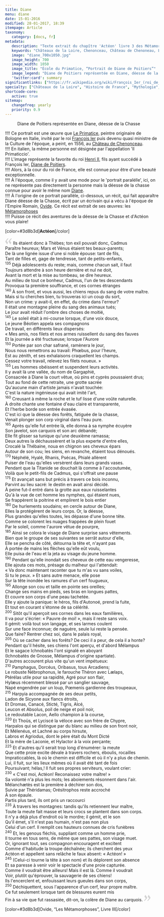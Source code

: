 ```yaml
---
title: Diane 
menu: diane
date: 15-01-2016
modified: 28-01-2017, 18:39
itempage: Article
taxonomy:
   category: [docs, fr]
metadata:
   description: "Texte extrait du chapître 'Actéon' livre 3 des Métamorphoses écrit par Ovide et utilisé par le peintre Le Primatice pour réaliser le portrait de Diane de Poitiers exposé au Château de Chenonceau"
   keywords: "Châteaux de la Loire, Chenonceau, Château de Chenoneau, Le Primatice, Diane de Poitiers, Ovide, Les Métamorphoses, Actéon, Actæon, Metamorphoseon, Ovidius, Primaticcio"
   image: "diane_700x1050.jpg"
   image_height: 700
   image_width: 1050
   image_title: "École du Primatice, “Portrait de Diane de Poitiers”"
   image_legend: "Diane de Poitiers représentée en Diane, déesse de la Chasse"
   'twitter:card': summary
significantlinks: ["https://fr.wikipedia.org/wiki/François_Ier_(roi_de_France)", "https://fr.wikipedia.org/wiki/Le_Primatice", "https://fr.wikipedia.org/wiki/Château_de_Chenonceau", "https://fr.wikipedia.org/wiki/Henri_II_(roi_de_France)", "https://fr.wikipedia.org/wiki/Diane_de_Poitiers", "https://fr.wikipedia.org/wiki/Diane_(mythologie)", "https://fr.wikipedia.org/wiki/Ovide", "https://fr.wikipedia.org/wiki/Métamorphoses_(Ovide)"]
specialty: ["Châteaux de la Loire", "Histoire de France", "Mythologie", "Culture de cour", "Littérature de l'Empire Romain", "Littérature romaine impériale", "Chenonceau", "Château de Chenoneau", "Le Primatice", "Diane de Poitiers", "Ovide", "Les Métamorphoses", "Actæon", "Actéon", "Metamorphoseon", "Ovidius", "Primaticcio"]
shortcode-core:
   active: true
sitemap:
   changefreq: yearly
   priority: 0.9
---
```

<figure><picture>
<source
media="(min-width: 959px)"
sizes="(max-width: 767px) 98vw, (min-width: 959px) 50vw, 86vw"
srcset="
/user/sites/docs/pages/01.reference/03.chateaux-de-la-loire/02.chenonceau/01.diane/diane-280.webp 280w,
/user/sites/docs/pages/01.home/03.chateaux-de-la-loire/02.chenonceau/01.diane/diane-380.webp 380w,
/user/sites/docs/pages/01.home/03.chateaux-de-la-loire/02.chenonceau/01.diane/diane-480.webp 480w,
/user/sites/docs/pages/01.home/03.chateaux-de-la-loire/02.chenonceau/01.diane/diane-640.webp 640w,
/user/sites/docs/pages/01.home/03.chateaux-de-la-loire/02.chenonceau/01.diane/diane_700x1050.webp 700w"
type="image/webp">
<source
media="(min-width: 959px)"
sizes="(max-width: 767px) 98vw, (min-width: 959px) 50vw, 86vw"
srcset="
/user/sites/docs/pages/01.home/03.chateaux-de-la-loire/02.chenonceau/01.diane/diane-280.jpg 280w,
/user/sites/docs/pages/01.home/03.chateaux-de-la-loire/02.chenonceau/01.diane/diane-380.jpg 380w,
/user/sites/docs/pages/01.home/03.chateaux-de-la-loire/02.chenonceau/01.diane/diane-480.jpg 480w,
/user/sites/docs/pages/01.home/03.chateaux-de-la-loire/02.chenonceau/01.diane/diane-640.jpg 640w,
/user/sites/docs/pages/01.home/03.chateaux-de-la-loire/02.chenonceau/01.diane/diane_700x1050.jpg 700w"
>
<source
sizes="(max-width: 767px) 98vw, (min-width: 959px) 50vw, 86vw"
srcset="
/user/sites/docs/pages/01.home/03.chateaux-de-la-loire/02.chenonceau/01.diane/diane-focus-280.webp 280w,
/user/sites/docs/pages/01.home/03.chateaux-de-la-loire/02.chenonceau/01.diane/diane-focus-380.webp 380w,
/user/sites/docs/pages/01.home/03.chateaux-de-la-loire/02.chenonceau/01.diane/diane-focus-480.webp 480w,
/user/sites/docs/pages/01.home/03.chateaux-de-la-loire/02.chenonceau/01.diane/diane-focus-640.webp 640w,
/user/sites/docs/pages/01.home/03.chateaux-de-la-loire/02.chenonceau/01.diane/diane-focus_700x1050.webp 700w"
>
<img　src="/user/sites/docs/pages/01.home/03.chateaux-de-la-loire/02.chenonceau/01.diane/diane-focus_700x798.jpg" alt="École du Primatice, “Portrait de Diane de Poitiers”, Château de Chenonceau" title="École du Primatice, “Portrait de Diane de Poitiers”, Château de Chenonceau" class="class-diane-img"
sizes="(max-width: 767px) 98vw, (min-width: 959px) 50vw, 86vw"
srcset="
/user/sites/docs/pages/01.home/03.chateaux-de-la-loire/02.chenonceau/01.diane/diane-focus-280.jpg 280w,
/user/sites/docs/pages/01.home/03.chateaux-de-la-loire/02.chenonceau/01.diane/diane-focus-380.jpg 380w,
/user/sites/docs/pages/01.home/03.chateaux-de-la-loire/02.chenonceau/01.diane/diane-focus-480.jpg 480w,
/user/sites/docs/pages/01.home/03.chateaux-de-la-loire/02.chenonceau/01.diane/diane-focus-640.jpg 640w,
/user/sites/docs/pages/01.home/03.chateaux-de-la-loire/02.chenonceau/01.diane/diane-focus_700x798.jpg 700w"
>
</picture><figcaption>Diane de Poitiers représentée en Diane, déesse de la Chasse</figcaption></figure>

!!!! Ce portrait est une œuvre que [Le Primatice][2], peintre originaire de Bologne en Italie, invité par le roi [François Ier][1] puis devenu quasi ministre de la Culture de l'époque, a peint, en 1556, au [Château de Chenonceau][3].  
!!!! En italien, la même personne est désignée par l'appellation 'Il Primaticcio'.  
!!!! L'image représente la favorite du roi [Henri II][4], fils ayant succédé à François Ier, [Diane de Poitiers][5].  
!!!! Alors, à la cour du roi de France, elle est connue pour être d'une beauté exceptionnelle.  
!!!! À l'époque, comme il y avait une mode pour le 'portrait paralèlle', ici, on ne représente pas directement la personne mais la déesse de la chasse connue pour avoir le même nom [Diane][6].  
!!!! À l'origine de ce portrait parallèle, ci-dessous, un récit, qui fait apparaître Diane déesse de la Chasse, écrit par un écrivain qui a vécu à l'époque de l'Empire Romain, [Ovide][7]. Ce récit est extrait de ses œuvres: les [Métamorphoses][8]  
!!!! Puisse ce récit des aventures de la déesse de la Chasse et d'Actéon vous plaire!

[color=#3d8b3d]**Actéon**[/color]

<span><svg id="quotesleft" xmlns="http://www.w3.org/2000/svg" version="1" width="22px" height="22px" viewBox="0 0 78 78" fill="lightgrey" opacity="1"><path d="M76.5 9.0009L57.0898 32.605c-.88226 1.10283-.88226 1.54397-.88226 1.76454 0 1.10286 1.76455 3.30857 2.8674 4.632l13.0167 14.99877L61.50123 74.9545 50.4727 59.51456c-2.87047-3.97028-10.80793-15.88413-10.80793-19.19267 0-1.76458.6617-2.4263 6.6171-9.7051C60.8395 12.74754 63.04522 10.98297 70.98575 3.0455L76.5 9.00092zm-38.16172 0L18.9281 32.605c-.88228 1.10283-.88228 1.54397-.88228 1.76454 0 1.10286 1.76457 3.30857 2.86742 4.632L33.92688 54.0003 23.3395 74.9545 12.30793 59.51456C9.44053 55.54428 1.5 43.63043 1.5 40.3219c0-1.76458.6617-2.4263 6.6171-9.7051C22.67475 12.74754 24.88043 10.98297 32.82097 3.0455l5.51732 5.9554z"/></svg></span>
Ils étaient donc à Thèbes; ton exil pouvait donc, Cadmus  
Paraître heureux; Mars et Vénus étaient tes beaux-parents;  
De là une lignée issue d'une si noble épouse: tant de fils,  
Tant de filles et, gage de tendresse, tant de petits-enfants,  
<sup>135</sup> Déjà adolescents du reste; mais, comme chacun sait, il faut  
Toujours attendre à son heure dernière et nul ne doit,  
Avant la mort et la mise au tombeau, se dire heureux.  
Au milieu de tout ce bonheur, Cadmus, l'un de tes descendants  
Provoqua ta première souffrance, et ces cornes étranges  
<sup>140</sup> À son front, et vous aussi, les chiens repus du sang de votre maître.  
Mais si tu cherches bien, tu trouveras ici un coup du sort,  
Non un crime: y avait-il, en effet, du crime dans l'erreur?  
Il était une montagne pleine du sang des animaux tués;  
Le jour avait réduit l'ombre des choses de moitié,  
<sup>145</sup> Le soleil était à mi-course lorsque, d'une voix douce,  
Le jeune Béotien appela ses compagnons  
De travail, en différents lieux dispersés:  
« Mes amis, nos filets et nos armes ruissellent du sang des fauves  
Et la journée a été fructueuse; lorsque l'Aurore  
<sup>150</sup> Portée par son char safrané, ramènera le jour,  
Nous nous remettrons au travail: Phœbus, pour l'heure,  
Est au zénith, et ses exhalaisons craquellent les champs.  
Cessez votre travail, relevez les filets noueux. »  
<sup>155</sup> Les hommes obéissent et suspendent leurs activités.  
Il y avait là une vallée, du nom de Gargaphié,  
Consacrée à Diane la court vêtue, où pins et cyprès poussaient drus;  
Tout au fond de cette retraite, une grotte sacrée  
Qu'aucune main d'artiste jamais n'avait touchée:  
C'est la nature ingénieuse qui avait imité l'art,  
<sup>160</sup> Creusant à même la roche et le tuf lisse d'une voûte naturelle.  
À droite chante une fontaine d'eau claire et transparente,  
Et l'herbe borde son entrée évasée.  
C'est ici que la déesse des forêts, fatiguée de la chasse,  
Venait plonger son corp virginal dans l'eau pure.  
<sup>165</sup> Après qu'elle fut entrée là, elle donna à sa nymphe écuyère  
Son javelot, son carquois et son arc débandé;  
Elle fit glisser sa tunique qu'une deuxième ramassa;  
Deux autres la déchaussèrent et la plus experte d'entre elles,  
Crocalé la Thébaine, noua en chignon ses cheveux épars  
Autour de son cou; les siens, en revanche, étaient tous dénoués.  
<sup>170</sup> Néphélé, Hyalé, Rhanis, Psécas, Phialé allèrent  
Puiser de l'eau qu'elles versèrent dans leurs grands vases.  
Pendant que la Titanide se douchait là comme à l'accoutumée,  
Voilà que le petit-fils de Cadmus, qui s'offrait une pause  
<sup>175</sup> Et avançait sans but précis à travers ce bois inconnu,  
Parvint au lieu sacré: le destin en avait ainsi décidé.  
À peine fut-il entré dans la grotte aux eaux ruisselantes  
Qu'à la vue de cet homme les nymphes, qui étaient nues,  
Se frappèrent la poitrine et emplirent le bois entier  
<sup>180</sup> De hurlements soudains; en cercle autour de Diane,  
Elles la protégèrent de leurs corps. Or, la déesse,  
Plus grandes qu'elles toutes, les dépasse d'une bonne tête.  
Comme se colorent les nuages frappées de plein fouet  
Par le soleil, comme l'aurore vêtue de pourpre,  
<sup>185</sup> Ainsi se colora le visage de Diane surprise sans vêtements.  
Bien que le groupe de ses suivantes se serrât autour d'elle,  
Elle se pencha de côté, détourna la tête et, n'ayant pas  
À portée de mains les flèches qu'elle eût voulu,  
Elle puisa de l'eau et la jeta au visage du jeune homme.  
<sup>190</sup> Pendant qu'elle inondait ses cheveux de cette eau vengeresse,  
Elle ajouta ces mots, présage du malheur qui l'attendait:  
« Va donc maintenant raconter que tu m'as vu sans voiles,  
Si tu le peux. » Et sans autre menace, elle pose  
Sur la tête inondée les ramures d'un cerf fougueux,  
<sup>195</sup> Allonge son cou et taille en pointe ses oreilles;  
Change ses mains en pieds, ses bras en longues pattes,  
Et couvre son corps d'une peau tachetée.  
Elle y ajoute la panique: le héros, fils d'Autonoé, prend la fuite,  
Et tout en courant s'étonne de sa célérité.  
<sup>200</sup> Sitôt qu'il aperçoit ses cornes dans les eaux familières,  
Il va pour s'écrier: « Pauvre de moi! », mais il reste sans voix.  
Il gémit: voilà tout son langage, et ses larmes coulent  
Sur une face inconnue; de naguère, seule lui reste la pensée.  
Que faire? Rentrer chez soi, dans le palais royal,  
<sup>205</sup> Où se cacher dans les forêts? De ceci il a peur, de cela il a honte?  
Pendant qu'il hésite, ses chiens l'ont aperçu, et d'abord Mélampus  
Et le sagace Ichnobatès l'ont signalé en aboyant  
(Ichnobatès de Gnosse, Mélampus d'origine spartiate).  
D'autres accourent plus vite qu'un vent impétueux:  
<sup>210</sup> Pamphagus, Dorcéus, Oribasus, tous Arcadiens;  
Le robuste Nébrophonus, le farouche Théron avec Lælaps,  
Ptérélas utile pour sa rapidité, Agré pour son flair,  
Hylæus récemment blessé par un sanglier sauvage,  
Napé engendrée par un loup, Pœmenis gardienne des troupeaux,  
<sup>215</sup> Harpyia accompagnée de ses deux petits,  
Ladon de Sicyone aux flancs étroits,  
Et Dromas, Canacé, Sticté, Tigris, Alcé,  
Leucon et Absolus, poil de neige et poil noir,  
Le redoutable Lacon, Aello champion à la course,  
<sup>220</sup> Et Thoüs, et Lyciscé la véloce avec son frère de Chypre,  
Harpalos qui se distingue par du blanc au milieu de son front noir,  
Et Mélenéus, et Lachné au corps hirsute,  
Labros et Agriodus, dont le père était du Mont Dicté  
Et la mère de Laconie, et Hylactor à la voix perçante;  
<sup>225</sup> Et d'autres qu'il serait trop long d'énumérer: la meute  
Que cette proie excite dévale à travers rochers, éboulis, rocailles  
Impraticcables, là où le chemin est difficile et où il n'y a plus de chemin.  
Lui, il fuit, sur les lieux mêmes où il avait été tant de fois  
Poursuivant; hélas,! Il fuit ses propres serviteurs, voulant crier:  
<sup>230</sup> « C'est moi, Actéon! Reconaissez votre maître! »  
Sa volonté n'a plus les mots; les aboiements résonnent dans l'air.  
Mélanchætès est la première à déchirer son dos,  
Suivie par Théridamas; Orésitrophos reste accroché  
À son épaule.  
Partis plus tard, ils ont pris un raccourci  
<sup>235</sup> À travers les montagnes: tandis qu'ils retiennent leur maître,  
Toute la meute fait masse et leurs crocs se plantent dans son corps.  
Il n'y a déjà plus d'endroit où le mordre; il gémit, et le son  
Qu'il émet, s'il n'est pas humain, n'est pas non plus  
Celui d'un cerf. Il remplit ces hauteurs connues de cris funèbres  
<sup>240</sup> Et, les genous fléchis, suppliant comme un homme prie,  
Il tourne en tous sens, de même que ses pattes, son visage muet.  
Or, ignorant tout, ses compagnon encouragent et excitent  
Comme d'habitude la troupe déchaînée; ils cherchent des yeux  
Actéon et appellent sans relâche le faux absent: « Actéon! »  
<sup>245</sup> (Celui-ci tourne la tête à son nom) et ils déplorent son absence  
Et sa paresse à venir voir le spectacle d'une proie capturée.  
Comme il voudrait être ailleurs! Mais il est là. Comme il voudrait  
Voir, plutôt qu'éprouver, la sauvagerie de ses chiens!  
Ils l'encerclent et, enfouissant leurs gueules dans son corps,  
<sup>250</sup> Déchiquettent, sous l'apparence d'un cerf, leur propre maître.  
Ce fut seulement lorsque tant de blessures eurent mis  
Fin à sa vie que fut rassasiée, dit-on, la colère de Diane au carquois. <span><svg id="quotesright" xmlns="http://www.w3.org/2000/svg" version="1" width="22px" height="22px" viewBox="0 0 78 78" fill="lightgrey" opacity="1"><path d="M1.5 68.9991L20.9102 45.395c.88226-1.10283.88226-1.54397.88226-1.76454 0-1.10286-1.76455-3.30857-2.8674-4.632L5.90836 23.9997 16.49877 3.0455 27.5273 18.48544c2.87047 3.97028 10.80793 15.88413 10.80793 19.19267 0 1.76458-.6617 2.4263-6.6171 9.7051C17.1605 65.25246 14.95478 67.01703 7.01425 74.9545L1.5 68.99908zm38.16172 0L59.0719 45.395c.88228-1.10283.88228-1.54397.88228-1.76454 0-1.10286-1.76457-3.30857-2.86742-4.632L44.07312 23.9997 54.6605 3.0455l11.03157 15.43992C68.55947 22.45572 76.5 34.36957 76.5 37.6781c0 1.76458-.6617 2.4263-6.6171 9.7051C55.32526 65.25246 53.11957 67.01703 45.17904 74.9545l-5.51732-5.9554z"/></svg></span>

[color=#3d8b3d]Ovide, “Les Métamorphoses”, Livre III[/color]  

[1]: https://fr.wikipedia.org/wiki/Fran%C3%A7ois_Ier_(roi_de_France) "https://fr.wikipedia.org/wiki/François_Ier_(roi_de_France)）"
[2]: https://fr.wikipedia.org/wiki/Le_Primatice "https://fr.wikipedia.org/wiki/Le_Primatice"
[3]: https://fr.wikipedia.org/wiki/Ch%C3%A2teau_de_Chenonceau "https://fr.wikipedia.org/wiki/Château_de_Chenonceau"
[4]: https://fr.wikipedia.org/wiki/Henri_II_(roi_de_France) "https://fr.wikipedia.org/wiki/Henri_II_(roi_de_France)"
[5]: https://fr.wikipedia.org/wiki/Diane_de_Poitiers "https://fr.wikipedia.org/wiki/Diane_de_Poitiers"
[6]: https://fr.wikipedia.org/wiki/Diane_(mythologie) "https://fr.wikipedia.org/wiki/Diane_(mythologie)"
[7]: https://fr.wikipedia.org/wiki/Ovide "https://fr.wikipedia.org/wiki/Ovide"
[8]: https://fr.wikipedia.org/wiki/M%C3%A9tamorphoses_(Ovide) "https://fr.wikipedia.org/wiki/Métamorphoses_(Ovide)"